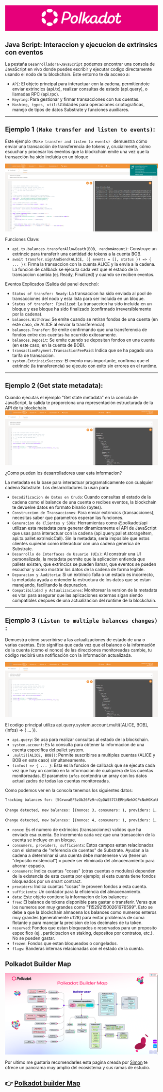![Logo de Polkadot](/img/polkadotLogo.png "Logo de Polkadot")

## Java Script: Interaccion y ejecucion de extrinsics con eventos

La pestaña `Desarrolladora>JavaScript` podemos encontrar una consola de JavaScript en vivo donde puedes escribir y ejecutar codigo directamente usando el nodo de tu blockchain.
Este entorno te da acceso a:

* `API`: El objeto principal para interactuar con la cadena, permitiendote enviar extrincics (api.tx), realizar consultas de estado (api.query), o llamadas RPC (api.rpc).
* `Keyring`: Para gestionar y firmar transacciones con tus cuentas.
* `Hashing, types, util`: Utilidades para operaciones criptograficas, manejo de tipos de datos Substrate y funciones auxiliares.
---
## Ejemplo 1  `(Make transfer and listen to events)`:
Este ejemplo  `(Make transfer and listen to events) ` demuestra cómo enviar una transacción de transferencia de tokens y, crucialmente, cómo escuchar y procesar los eventos que la blockchain emite una vez que la transacción ha sido incluida en un bloque

![IPFS](/img/extraTransfer.png)

Funciones Clave:
- `api.tx.balances.transferAllowDeath(BOB, randomAmount)`: Construye un extrincic para transferir una cantidad de tokens a la cuenta BOB.
- `await transfer.signAndSend(ALICE, ({ events = [], status }) => { ... })`: Firma la transaccion con la cuenta ALICE y la envia a la cadena. La funcion de callback se ejecuta cada vez que el estado de la transaccion cambia (ej. Ready, Finalized) y cuando se reciben eventos.

Eventos Explicados (Salida del panel derecho):

- `Status of transfer: Ready`: La transaccion ha sido enviada al pool de transacciones del nodo y esta lista para ser incluida en un bloque.
- `Status of transfer: Finalized`: La transaccion ha sido incluida en un bloque y ese bloque ha sido finalizado (confirmado irreversiblemente por la cadena).
- `balances.Withdraw`: Se emite cuando se retiran fondos de una cuenta (en este caso, de ALICE al enviar la transferencia).
- `balances.Transfer`: Se emite confirmando que una transferencia de fondos entre dos cuentas ha ocurrido exitosamente.
- `balances.Deposit`: Se emite cuando se depositan fondos en una cuenta (en este caso, en la cuenta de BOB).
- `transactionPayment.TransactionFeePaid`: Indica que se ha pagado una tarifa de transaccion.
- `system.ExtrinsicSuccess`: El evento mas importante, confirma que el extrincic (la transferencia) se ejecuto con exito sin errores en el runtime.

---
## Ejemplo 2 (Get state metadata):
Cuando ejecutas el ejemplo "Get state metadata" en la consola de JavaScript, la salida te proporciona una representación estructurada de la API de tu blockchain.
![IPFS](/img/extraMetadata.png)


¿Como pueden los desarrolladores usar esta informacion?

La metadata es la base para interactuar programaticamente con cualquier cadena Substrate. Los desarrolladores la usan para:

- `Decodificacion de Datos en Crudo`: Cuando consultas el estado de la cadena como el balance de una cuenta o recibes eventos, la blockchain te devuelve datos en formato binario (bytes).
- `Construccion de Transacciones`: Para enviar extrincics (transacciones), necesitas saber que parametros esperan las funciones.
- `Generacion de Clientes y SDKs`: Herramientas como @polkadot/api utilizan esta metadata para generar dinamicamente el API de JavaScript que usas para interactuar con la cadena (api.query.pallet.storageItem, api.tx.pallet.extrinsicCall). Sin la metadata, seria imposible que estos clientes supieran como interactuar con una cadena generica de Substrate.
- `Desarrollo de Interfaces de Usuario (UIs)`: Al construir una UI personalizada, la metadata permite que la aplicacion entienda que pallets existen, que extrincics se pueden llamar, que eventos se pueden escuchar y como mostrar los datos de la cadena de forma legible.
- `Depuracion y Auditoria`: Si un extrincic falla o un estado es incorrecto, la metadata ayuda a entender la estructura de los datos que se estan manejando, facilitando la depuracion.
- `Compatibilidad y Actualizaciones`: Monitorear la version de la metadata es vital para asegurar que las aplicaciones externas sigan siendo compatibles despues de una actualizacion del runtime de la blockchain.

---
## Ejemplo 3  `(Listen to multiple balances changes) `:

Demuestra cómo suscribirse a las actualizaciones de estado de una o varias cuentas. Esto significa que cada vez que el balance o la información de la cuenta (como el nonce) de las direcciones monitoreadas cambie, tu código recibirá una notificación con la información actualizada.

![IPFS](/img/extraMetadata.png)

El codigo principal utiliza api.query.system.account.multi([ALICE, BOB], (infos) => { ... }).

- `api.query`: Se usa para realizar consultas al estado de la blockchain.
- `system.account`: Es la consulta para obtener la informacion de una cuenta especifica del pallet system.
- `.multi([ALICE, BOB])`: Permite suscribirse a multiples cuentas (ALICE y BOB en este caso) simultaneamente.
- `(infos) => { ... }`: Esta es la funcion de callback que se ejecuta cada vez que hay un cambio en la informacion de cualquiera de las cuentas monitoreadas. El parametro `infos` contendra un array con los datos actualizados de todas las cuentas monitoreadas.

Como podemos ver en la consola tenemos los siguientes datos:

```bash
Tracking balances for: [5GrwvaEF5zXb26Fz9rcQpDWS57CtERHpNehXCPcNoHGKutQY, 5FHneW46xGXgs5mUiveU4sbTyGBzmstUspZC92UhjJM694ty]

Change detected, new balances: [{nonce: 3, consumers: 1, providers: 1, sufficients: 0, data: {free: 1152921500261676599, reserved: 0, frozen: 0, flags: 170141183460469231731687303715884105728}}, {nonce: 0, consumers: 1, providers: 1, sufficients: 0, data: {free: 1152921504606973915, reserved: 0, frozen: 0, flags: 170141183460469231731687303715884105728}}]

Change detected, new balances: [{nonce: 4, consumers: 1, providers: 1, sufficients: 0, data: {free: 1152911498776774322, reserved: 0, frozen: 0, flags: 170141183460469231731687303715884105728}}, {nonce: 0, consumers: 1, providers: 1, sufficients: 0, data: {free: 1152921504606973915, reserved: 0, frozen: 0, flags: 170141183460469231731687303715884105728}}]
``` 
- `nonce`: Es el numero de extrincics (transacciones) validos que ha enviado esa cuenta. Se incrementa cada vez que una transaccion de la cuenta se incluye en un bloque.
- `consumers, providers, sufficients`: Estos campos estan relacionados con el sistema de "referencia de cuentas" de Substrate. Ayudan a la cadena a determinar si una cuenta debe mantenerse viva (tener un "deposito existencial") o puede ser eliminada del almacenamiento para ahorrar espacio.
- `consumers`: Indica cuantas "cosas" (otras cuentas o modulos) dependen de la existencia de esta cuenta por ejemplo; si esta cuenta tiene fondos bloqueados por un smart contract.
- `providers`: Indica cuantas "cosas" le proveen fondos a esta cuenta.
- `sufficients`: Un contador para la eficiencia del almacenamiento.
- `data`: Este objeto contiene la informacion de los balances:
- `free`: El balance de tokens disponible para gastar o transferir. Veras que los numeros son muy grandes como "1152921500261676599". Esto se debe a que la blockchain almacena los balances como numeros enteros muy grandes (generalmente u128) para evitar problemas de coma flotante y para manejar la precision de los decimales de tu token.
- `reserved`: Fondos que estan bloqueados o reservados para un proposito especifico (ej., participacion en staking, depositos por contratos, etc.). No se pueden gastar.
- `frozen`: Fondos que estan bloqueados o congelados.
- `flags`: Banderas internas relacionadas con el estado de la cuenta.


## Polkadot Builder Map

![IPFS](/img/builderMap.png)

Por ultimo me gustaria recomendarles esta pagina creada por [Simon](https://x.com/simonxpe) te ofrece un panorama muy amplio del ecosistema y sus ramas de estudio.

👉 [Polkadot builder Map](https://themvp07.github.io/PolkadotBuilderMap/)
---
